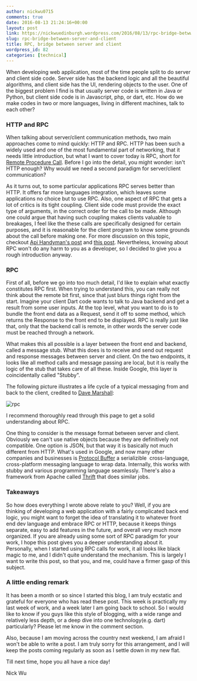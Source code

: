 ```yaml
---
author: nickwu0715
comments: true
date: 2016-08-13 21:24:16+00:00
layout: post
link: https://nickwuedinburgh.wordpress.com/2016/08/13/rpc-bridge-betwwen-server-and-client/
slug: rpc-bridge-betwwen-server-and-client
title: RPC, bridge between server and client
wordpress_id: 82
categories: [technical]
---
```





When developing web application, most of the time people split to do server and client side code. Server side has the backend logic and all the beautiful algorithms, and client side has the UI, rendering objects to the user. One of the biggest problem I find is that usually server code is written in Java or Python, but client side code is in Javascript, php, or dart, etc. How do we make codes in two or more languages, living in different machines, talk to each other?



### HTTP and RPC



When talking about server/client communication methods, two main approaches come to mind quickly: HTTP and RPC. HTTP has been such a widely used and one of the most fundamental part of networking, that it needs little introduction, but what I want to cover today is RPC, short for [Remote Procedure Call](https://en.wikipedia.org/wiki/Remote_procedure_call). Before I go into the detail, you might wonder: isn't HTTP enough? Why would we need a second paradigm for server/client communication?

As it turns out, to some particular applications RPC serves better than HTTP. It offers far more languages integration, which leaves some applications no choice but to use RPC. Also, one aspect of RPC that gets a lot of critics is its tight coupling. Client side code must provide the exact type of arguments, in the correct order for the call to be made. Although one could argue that having such coupling makes clients valuable to breakages, I feel like the these calls are specifically designed for certain purposes, and it is reasonable for the client program to know some grounds about the call before making one. For more discussion on this topic, checkout [Api Handyman's post](https://apihandyman.io/do-you-really-know-why-you-prefer-rest-over-rpc/) and [this post](http://programmers.stackexchange.com/questions/181176/when-are-rpc-ish-approaches-more-appropriate-than-rest). Nevertheless, knowing about RPC won't do any harm to you as a developer, so I decided to give you a rough introduction anyway.



### RPC



First of all, before we go into too much detail, I'd like to explain what exactly constitutes RPC first. When trying to understand this, you can really not think about the remote bit first, since that just blurs things right from the start. Imagine your client Dart code wants to talk to Java backend and get a result from some user inputs. At the top level, what you want to do is to bundle the front end data as a Request, send it off to some method, which returns the Response to the front end to be displayed. RPC is really just like that, only that the backend call is remote, in other words the server code must be reached through a network.

What makes this all possible is a layer between the front end and backend, called a message stub. What this does is to receive and send out request and response messages between server and client. On the two endpoints, it looks like all method calls and message passing are local, but it is really the logic of the stub that takes care of all these. Inside Google, this layer is coincidentally called "Stubby".

The following picture illustrates a life cycle of a typical messaging from and back to the client, credited to [Dave Marshall](https://www.cs.cf.ac.uk/Dave/C/node33.html):

![rpc](https://nickwuedinburgh.files.wordpress.com/2016/08/rpc.gif)

I recommend thoroughly read through this page to get a solid understanding about RPC.

One thing to consider is the message format between server and client. Obviously we can't use native objects because they are definitively not compatible. One option is JSON, but that way it is basically not much different from HTTP. What's used in Google, and now many other companies and businesses is [Protocol Buffer](https://developers.google.com/protocol-buffers/) a serializible  cross-language, cross-platform messaging language to wrap data. Internally, this works with stubby and various programming language seamlessly. There's also a framework from Apache called [Thrift](https://thrift.apache.org/) that does similar jobs.



### Takeaways



So how does everything I wrote above relate to you? Well, if you are thinking of developing a web application with a fairly complicated back end logic, you might want to forget the idea of translating it to whatever front end dev language and embrace RPC or HTTP, because it keeps things separate, easy to add features in the future, and overall very much more organized. If you are already using some sort of RPC paradigm for your work, I hope this post gives you a deeper understanding about it. Personally, when I started using RPC calls for work, it all looks like black magic to me, and I didn't quite understand the mechanism. This is largely I want to write this post, so that you, and me, could have a firmer gasp of this subject.



### A little ending remark



It has been a month or so since I started this blog, I am truly ecstatic and grateful for everyone who has read these post. This week is practically my last week of work, and a week later I am going back to school. So I would like to know if you guys like this style of blogging, with a wide range and relatively less depth, or a deep dive into one technology(e.g. dart) particularly? Please let me know in the comment section.

Also, because I am moving across the country next weekend, I am afraid I won't be able to write a post. I am truly sorry for this arrangement, and I will keep the posts coming regularly as soon as I settle down in my new flat.

Till next time, hope you all have a nice day!

Nick Wu

